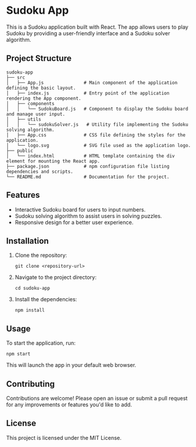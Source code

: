 # Sudoku App

This is a Sudoku application built with React. The app allows users to play Sudoku by providing a user-friendly interface and a Sudoku solver algorithm.

## Project Structure

```
sudoku-app
├── src
│   ├── App.js               # Main component of the application defining the basic layout.
│   ├── index.js             # Entry point of the application rendering the App component.
│   ├── components
│   │   └── SudokuBoard.js   # Component to display the Sudoku board and manage user input.
│   ├── utils
│   │   └── sudokuSolver.js   # Utility file implementing the Sudoku solving algorithm.
│   ├── App.css              # CSS file defining the styles for the application.
│   └── logo.svg             # SVG file used as the application logo.
├── public
│   └── index.html           # HTML template containing the div element for mounting the React app.
├── package.json             # npm configuration file listing dependencies and scripts.
└── README.md                # Documentation for the project.
```

## Features

- Interactive Sudoku board for users to input numbers.
- Sudoku solving algorithm to assist users in solving puzzles.
- Responsive design for a better user experience.

## Installation

1. Clone the repository:
   ```
   git clone <repository-url>
   ```
2. Navigate to the project directory:
   ```
   cd sudoku-app
   ```
3. Install the dependencies:
   ```
   npm install
   ```

## Usage

To start the application, run:
```
npm start
```
This will launch the app in your default web browser.

## Contributing

Contributions are welcome! Please open an issue or submit a pull request for any improvements or features you'd like to add.

## License

This project is licensed under the MIT License.